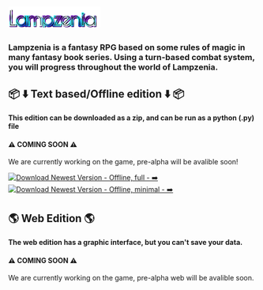 # ![Lampzenia](assets/lampzenia_bannertext_transparent.png)
### Lampzenia is a fantasy RPG based on some rules of magic in many fantasy book series. Using a turn-based combat system, you will progress throughout the world of Lampzenia.
## :package: :arrow_down: Text based/Offline edition :arrow_down: :package:
#### This edition can be downloaded as a zip, and can be run as a python (.py) file
#### ⚠️ COMING SOON ⚠️
We are currently working on the game, pre-alpha will be avalible soon!

[![Download Newest Version - Offline, full - ➡️](https://img.shields.io/static/v1?label=Download+Newest+Version+-+Offline%2C+full&message=➡️&color=blue&style=for-the-badge&logo=python&logoColor=white)](https://github.com/404)  [![Download Newest Version - Offline, minimal - ➡️](https://img.shields.io/static/v1?label=Download+Newest+Version+-+Offline%2C+minimal&message=➡️&color=blue&style=for-the-badge&logo=python&logoColor=white)](https://github.com/404)
## :earth_americas: Web Edition :earth_americas:
#### The web edition has a graphic interface, but you can't save your data.
#### ⚠️ COMING SOON ⚠️
We are currently working on the game, pre-alpha web will be avalible soon.
